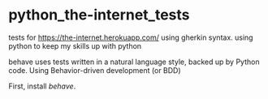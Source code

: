 # python_the-internet_tests
tests for  https://the-internet.herokuapp.com/ using gherkin syntax. using python to keep my skills up with python


behave uses tests written in a natural language style, backed up by Python code. Using Behavior-driven development (or BDD)

First, install *behave*.

